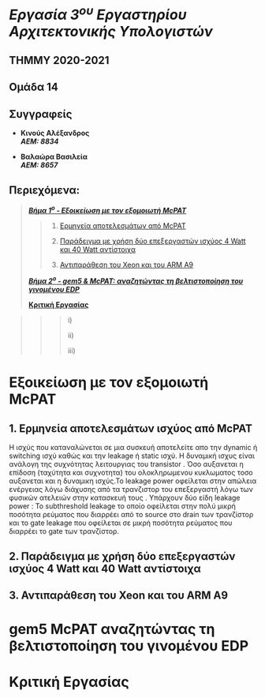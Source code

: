 # _Εργασία 3<sup>ου</sup> Εργαστηρίου Αρχιτεκτονικής Υπολογιστών_

## ΤΗΜΜΥ 2020-2021

## Ομάδα 14

## Συγγραφείς 
- **Κινούς Αλέξανδρος**  
***ΑΕΜ: 8834***

- **Βαλαώρα Βασιλεία**  
***ΑΕΜ: 8657***

## Περιεχόμενα:

> [**_Βήμα 1<sup>ο</sup> - Εξοικείωση με τον εξομοιωτή McPAT_**](#εξοικείωση-με-τον-εξομοιωτή-mcpat)
>
>    > 1) [Ερμηνεία αποτελεσμάτων από McPAT](#1-ερμηνεία-αποτελεσμάτων-από-mcpat)
>    >
>    > 2) [Παράδειγμα με χρήση δύο επεξεργαστών ισχύος 4 Watt και 40 Watt αντίστοιχα](#2-παράδειγμα-με-χρήση-δύο-επεξεργαστών-ισχύος-4-watt-και-40-watt-αντίστοιχα)
>    >
>    >
>    > 3) [Αντιπαράθεση του Xeon και του ARM A9](#3-αντιπαράθεση-του-xeon-και-του-arm-a9)
>
> [**_Βήμα 2<sup>ο</sup> - gem5 & McPAT: αναζητώντας τη βελτιστοποίηση του γινομένου EDP_**](#gem5-mcpat-αναζητώντας-τη-βελτιστοποίηση-του-γινομένου-edp)
>
> [**Κριτική Εργασίας**](#κριτική-εργασίας)


>    >    > i) [](#2i-)
>    >    >
>    >    > ii) [](#2ii-)
>    >    >
>    >    > iii) [](#2iii-)

# Εξοικείωση με τον εξομοιωτή McPAT
## 1. Ερμηνεία αποτελεσμάτων ισχύος από McPAT

Η ισχύς που καταναλώνεται σε μια συσκευή αποτελείτε απο την dynamic ή switching ισχύ καθώς και την leakage ή static ισχύ. H δυναμική ισχυς είναι ανάλογη της συχνότητας λειτουργιας του transistor . Όσο αυξανεται η επίδοση (ταχύτητα και συχνοτητα) του ολοκληρωμενου κυκλωματος τοσο αυξανεται και η δυναμικη ισχύς.Το leakage power οφείλεται στην απώλεια ενέργειας λόγω διάχυσης από τα τρανζιστορ του επεξεργαστή λόγω των φυσικών ατελειών στην κατασκευή τους . Υπάρχουν δύο είδη leakage power : Το subthreshold leakage το οποίο οφείλεται στην πολύ μικρή ποσότητα ρεύματος που διαρρέει από το source στο drain των τρανζίστορ και το gate leakage που οφείλεται σε μικρή ποσότητα ρεύματος που διαρρέει το gate των τρανζίστορ.



## 2. Παράδειγμα με χρήση δύο επεξεργαστών ισχύος 4 Watt και 40 Watt αντίστοιχα

## 3. Αντιπαράθεση του Xeon και του ARM A9


# gem5 McPAT αναζητώντας τη βελτιστοποίηση του γινομένου EDP

# Κριτική Εργασίας
